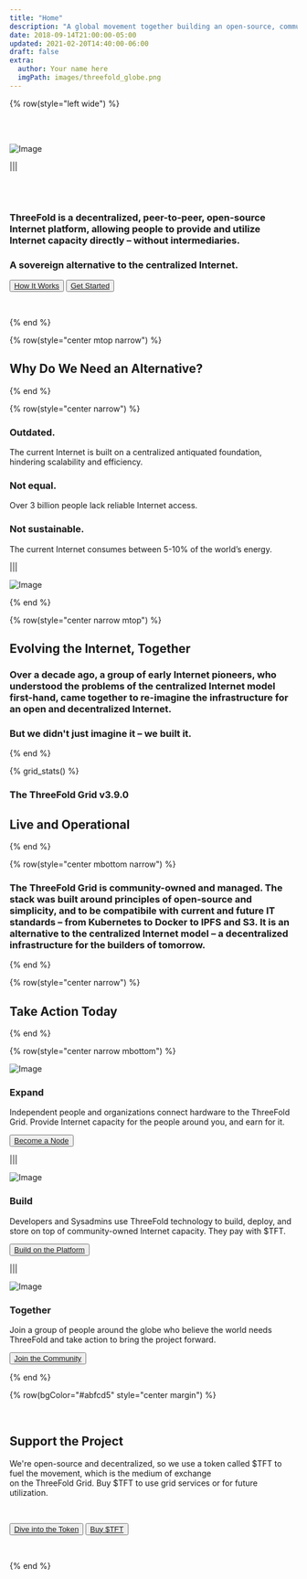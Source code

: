 ```yaml
---
title: "Home"
description: "A global movement together building an open-source, community-driven, decentralized Internet – from the ground up." # quotation marks to allow colons where used
date: 2018-09-14T21:00:00-05:00
updated: 2021-02-20T14:40:00-06:00
draft: false
extra:
  author: Your name here
  imgPath: images/threefold_globe.png
---
```


<!-- section 1 (header) -->

{% row(style="left wide") %}

<br>
<br>

![Image](home_header_geometric.png#medium)

|||

<br>
<br>

### ThreeFold is a decentralized, peer-to-peer, open-source Internet platform, allowing people to provide and utilize Internet capacity directly – without intermediaries.

### A sovereign alternative to the centralized Internet.

<button>[How It Works](https://manual.grid.tf/intro/grid3_howitworks.html)</button>
<button>[Get Started](https://manual.grid.tf/intro/intro_readme.html)</button>

 <br>

{% end %}

{% row(style="center mtop narrow") %}

## Why Do We Need an Alternative?

{% end %}

{% row(style="center narrow") %}

### **Outdated.**

The current Internet is built on a centralized antiquated foundation, hindering scalability and efficiency.

### **Not equal.**

Over 3 billion people lack reliable Internet access.

### **Not sustainable.**

The current Internet consumes between 5-10% of the world’s energy.

|||

![Image](internet_outdated.png#auto)

{% end %}

{% row(style="center narrow mtop") %}

## Evolving the Internet, Together

### Over a decade ago, a group of early Internet pioneers, who understood the problems of the centralized Internet model first-hand, came together to re-imagine the infrastructure for an open and decentralized Internet.

### But we didn't just imagine it – we built it.

{% end %}

<!-- section 2 (Map) -->

{% grid_stats() %}

### The ThreeFold Grid v3.9.0

## **Live and Operational**

{% end %}

{% row(style="center mbottom narrow") %}

### The ThreeFold Grid is community-owned and managed. The stack was built around principles of open-source and simplicity, and to be compatibile with current and future IT standards – from Kubernetes to Docker to IPFS and S3. It is an alternative to the centralized Internet model – a decentralized infrastructure for the builders of tomorrow.

{% end %}

{% row(style="center narrow") %}

## Take Action Today

{% end %}

{% row(style="center narrow mbottom") %}

![Image](expandicon.png#medium)

### **Expand**

Independent people and organizations connect hardware to the ThreeFold Grid. Provide Internet capacity for the people around you, and earn for it. 

<button>[Become a Node](/farmnew)</button>

|||

![Image](buildicon.png#medium)

### **Build**

Developers and Sysadmins use ThreeFold technology to build, deploy, and store on top of community-owned Internet capacity. They pay with $TFT.

<button>[Build on the Platform](/buildnew)</button>

|||

![Image](togethericon.png#medium)

### **Together**

Join a group of people around the globe who believe the world needs ThreeFold and take action to bring the project forward.

<button>[Join the Community](/community)</button>

{% end %}

{% row(bgColor="#abfcd5" style="center margin") %}

<br>

## Support the Project

We're open-source and decentralized, so we use a token called $TFT to fuel the movement, which is the medium of exchange<br>on the ThreeFold Grid. Buy $TFT to use grid services or for future utilization.

<br>

<button>[Dive into the Token](/tft)</button>
<button>[Buy $TFT](https://library.threefold.me/info/threefold#/tokens/threefold__token_howtos)</button>

<br>

{% end %}